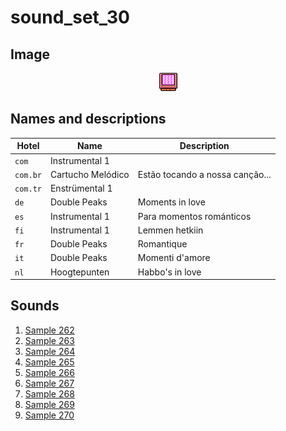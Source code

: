 # sound_set_30

## Image

<div align="center">

![sound_set_30](../uploads/imgs/30.gif)

</div>

## Names and descriptions

| Hotel | Name | Description |
|-|-|-|
| `com` | Instrumental 1 |  |
| `com.br` | Cartucho Melódico | Estão tocando a nossa canção... |
| `com.tr` | Enstrümental 1 |  |
| `de` | Double Peaks | Moments in love |
| `es` | Instrumental 1 | Para momentos románticos |
| `fi` | Instrumental 1 | Lemmen hetkiin |
| `fr` | Double Peaks | Romantique |
| `it` | Double Peaks | Momenti d'amore |
| `nl` | Hoogtepunten | Habbo's in love |

## Sounds

1. [Sample 262](../uploads/sounds/sound_machine_sample_262.mp3)
1. [Sample 263](../uploads/sounds/sound_machine_sample_263.mp3)
1. [Sample 264](../uploads/sounds/sound_machine_sample_264.mp3)
1. [Sample 265](../uploads/sounds/sound_machine_sample_265.mp3)
1. [Sample 266](../uploads/sounds/sound_machine_sample_266.mp3)
1. [Sample 267](../uploads/sounds/sound_machine_sample_267.mp3)
1. [Sample 268](../uploads/sounds/sound_machine_sample_268.mp3)
1. [Sample 269](../uploads/sounds/sound_machine_sample_269.mp3)
1. [Sample 270](../uploads/sounds/sound_machine_sample_270.mp3)